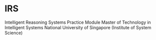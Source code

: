 # IRS
Intelligent Reasoning Systems Practice Module 
Master of Technology in Intelligent Systems
National University of Singapore (Institute of System Science)
